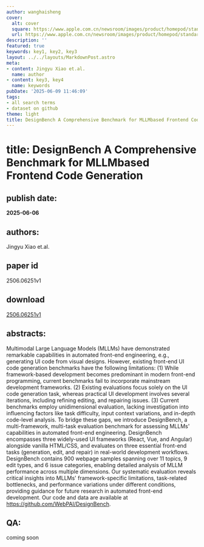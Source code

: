 ```yaml
---
author: wanghaisheng
cover:
  alt: cover
  square: https://www.apple.com.cn/newsroom/images/product/homepod/standard/Apple-HomePod-hero-230118_big.jpg.large_2x.jpg
  url: https://www.apple.com.cn/newsroom/images/product/homepod/standard/Apple-HomePod-hero-230118_big.jpg.large_2x.jpg
description: ''
featured: true
keywords: key1, key2, key3
layout: ../../layouts/MarkdownPost.astro
meta:
- content: Jingyu Xiao et.al.
  name: author
- content: key3, key4
  name: keywords
pubDate: '2025-06-09 11:46:09'
tags:
- all search terms
- dataset on github
theme: light
title: DesignBench A Comprehensive Benchmark for MLLMbased Frontend Code Generation
---
```


# title: DesignBench A Comprehensive Benchmark for MLLMbased Frontend Code Generation 
## publish date: 
**2025-06-06** 
## authors: 
  Jingyu Xiao et.al. 
## paper id
2506.06251v1
## download
[2506.06251v1](http://arxiv.org/abs/2506.06251v1)
## abstracts:
Multimodal Large Language Models (MLLMs) have demonstrated remarkable capabilities in automated front-end engineering, e.g., generating UI code from visual designs. However, existing front-end UI code generation benchmarks have the following limitations: (1) While framework-based development becomes predominant in modern front-end programming, current benchmarks fail to incorporate mainstream development frameworks. (2) Existing evaluations focus solely on the UI code generation task, whereas practical UI development involves several iterations, including refining editing, and repairing issues. (3) Current benchmarks employ unidimensional evaluation, lacking investigation into influencing factors like task difficulty, input context variations, and in-depth code-level analysis. To bridge these gaps, we introduce DesignBench, a multi-framework, multi-task evaluation benchmark for assessing MLLMs' capabilities in automated front-end engineering. DesignBench encompasses three widely-used UI frameworks (React, Vue, and Angular) alongside vanilla HTML/CSS, and evaluates on three essential front-end tasks (generation, edit, and repair) in real-world development workflows. DesignBench contains 900 webpage samples spanning over 11 topics, 9 edit types, and 6 issue categories, enabling detailed analysis of MLLM performance across multiple dimensions. Our systematic evaluation reveals critical insights into MLLMs' framework-specific limitations, task-related bottlenecks, and performance variations under different conditions, providing guidance for future research in automated front-end development. Our code and data are available at https://github.com/WebPAI/DesignBench.
## QA:
coming soon
